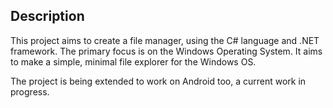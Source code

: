 <h2>Description</h2>
<p>This project aims to create a file manager, using the C# language and .NET framework. The primary focus is on the Windows Operating System. It aims to make a simple, minimal file explorer for the Windows OS.</p>
<p>The project is being extended to work on Android too, a current work in progress.</p>
